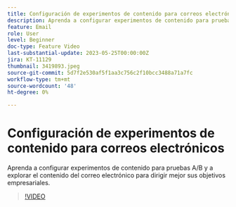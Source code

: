 ```yaml
---
title: Configuración de experimentos de contenido para correos electrónicos
description: Aprenda a configurar experimentos de contenido para pruebas A/B y a explorar el contenido del correo electrónico para dirigir mejor sus objetivos empresariales.
feature: Email
role: User
level: Beginner
doc-type: Feature Video
last-substantial-update: 2023-05-25T00:00:00Z
jira: KT-11129
thumbnail: 3419893.jpeg
source-git-commit: 5d7f2e530af5f1aa3c756c2f10bcc3488a71a7fc
workflow-type: tm+mt
source-wordcount: '48'
ht-degree: 0%

---
```



# Configuración de experimentos de contenido para correos electrónicos

Aprenda a configurar experimentos de contenido para pruebas A/B y a explorar el contenido del correo electrónico para dirigir mejor sus objetivos empresariales.

>[!VIDEO](https://video.tv.adobe.com/v/3419893/?learn=on)
